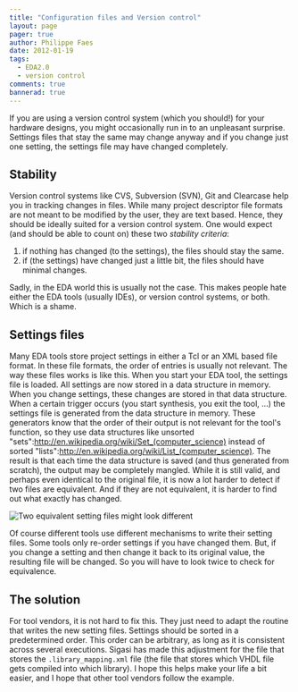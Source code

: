 ```yaml
---
title: "Configuration files and Version control"
layout: page 
pager: true
author: Philippe Faes
date: 2012-01-19
tags: 
  - EDA2.0
  - version control
comments: true
bannerad: true
---
```


If you are using a version control system (which you should!) for your hardware designs, you might occasionally run in to an unpleasant surprise. Settings files that stay the same may change anyway and if you change just one setting, the settings file may have changed completely.

## Stability 

Version control systems like CVS, Subversion (SVN), Git and Clearcase help you in tracking changes in files. While many project descriptor file formats are not meant to be modified by the user, they are text based. Hence, they should be ideally suited for a version control system. One would expect (and should be able to count on) these two *stability criteria*:

1. if nothing has changed (to the settings), the files should stay the same.
2. if (the settings) have changed just a little bit, the files should have minimal changes.


Sadly, in the EDA world this is usually not the case. This makes people hate either the EDA tools (usually IDEs), or version control systems, or both. Which is a shame.

## Settings files

Many EDA tools store project settings in either a Tcl or an XML based file format. In these file formats, the order of entries is usually not relevant. The way these files works is like this. When you start your EDA tool, the settings file is loaded. All settings are now stored in a data structure in memory. When you change settings, these changes are stored in that data structure. When a certain trigger occurs (you start synthesis, you exit the tool, ...) the settings file is generated from the data structure in memory. These generators know that the order of their output is not relevant for the tool's function, so they use data structures like unsorted "sets":http://en.wikipedia.org/wiki/Set_(computer_science) instead of sorted "lists":http://en.wikipedia.org/wiki/List_(computer_science). The result is that each time the data structure is saved (and thus generated from scratch), the output may be completely mangled. While it is still valid, and perhaps even identical to the original file, it is now a lot harder to detect if two files are equivalent. And if they are not equivalent, it is harder to find out what exactly has changed.

![Two equivalent setting files might look different](images/unexpected_differences.png)

Of course different tools use different mechanisms to write their setting files. Some tools only re-order settings if you have changed them. But, if you change a setting and then change it back to its original value, the resulting file will be changed. So you will have to look twice to check for equivalence. 

## The solution

For tool vendors, it is not hard to fix this. They just need to adapt the routine that writes the new setting files. Settings should be sorted in a predetermined order. This order can be arbitrary, as long as it is consistent across several executions. Sigasi has made this adjustment for the file that stores the `.library_mapping.xml` file (the file that stores which VHDL file gets compiled into which library). I hope this helps make your life a bit easier, and I hope that other tool vendors follow the example.